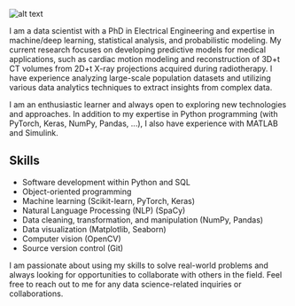 ![alt text](https://github.com/alireza-hokmabadi/alireza-hokmabadi/blob/main/profile_image.png)

I am a data scientist with a PhD in Electrical Engineering and expertise in machine/deep learning, statistical analysis, and probabilistic modeling. My current research focuses on developing predictive models for medical applications, such as cardiac motion modeling and reconstruction of 3D+t CT volumes from 2D+t X-ray projections acquired during radiotherapy. I have experience analyzing large-scale population datasets and utilizing various data analytics techniques to extract insights from complex data.

I am an enthusiastic learner and always open to exploring new technologies and approaches. In addition to my expertise in Python programming (with PyTorch, Keras, NumPy, Pandas, ...), I also have experience with MATLAB and Simulink.

## Skills
- Software development within Python and SQL
- Object-oriented programming
- Machine learning (Scikit-learn, PyTorch, Keras)
- Natural Language Processing (NLP) (SpaCy)
- Data cleaning, transformation, and manipulation (NumPy, Pandas)
- Data visualization (Matplotlib, Seaborn)
- Computer vision (OpenCV)
- Source version control (Git)

I am passionate about using my skills to solve real-world problems and always looking for opportunities to collaborate with others in the field. Feel free to reach out to me for any data science-related inquiries or collaborations.

